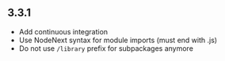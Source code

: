## 3.3.1
- Add continuous integration
- Use NodeNext syntax for module imports (must end with .js)
- Do not use `/library` prefix for subpackages anymore
